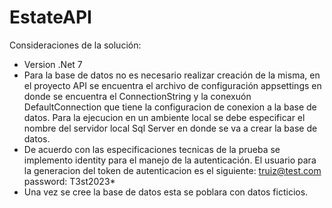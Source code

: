 # EstateAPI

Consideraciones de la solución:

- Version .Net 7
- Para la base de datos no es necesario realizar creación de la misma, en el proyecto API se encuentra el archivo de configuración appsettings en donde se encuentra el
  ConnectionString y la conexuón DefaultConnection que tiene la configuracion de conexion a la base de datos. Para la ejecucion en un ambiente local se debe especificar
  el nombre del servidor local Sql Server en donde se va a crear la base de datos.
- De acuerdo con las especificaciones tecnicas de la prueba se implemento identity para el manejo de la autenticación. El usuario para la generacion del token de autenticacion
  es el siguiente: truiz@test.com password: T3st2023*
- Una vez se cree la base de datos esta se poblara con datos ficticios.


